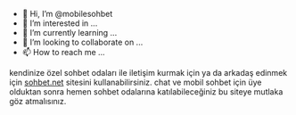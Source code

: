 - 👋 Hi, I’m @mobilesohbet
- 👀 I’m interested in ...
- 🌱 I’m currently learning ...
- 💞️ I’m looking to collaborate on ...
- 📫 How to reach me ...

<!---
mobilesohbet/mobilesohbet is a ✨ special ✨ repository because its `README.md` (this file) appears on your GitHub profile.
You can click the Preview link to take a look at your changes.
--->

kendinize özel sohbet odaları ile iletişim kurmak için ya da arkadaş edinmek için <a href="https://www.sohbet.net">sohbet.net</a>  sitesini kullanabilirsiniz. chat ve mobil sohbet için üye olduktan sonra hemen sohbet odalarına katılabileceğiniz bu siteye mutlaka göz atmalısınız.
